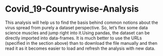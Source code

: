 # Covid_19-Countrywise-Analysis
This analysis will help us to find the basis behind common notions about the virus spread from purely a dataset perspective. So, let’s flex some data science muscles and jump right into it.Using pandas, the dataset can be directly imported into data-frames. It is much better to use the URLs (specified in the section above) than to download the file manually and then read it as it becomes easier to load and refresh the analysis with new data. 
